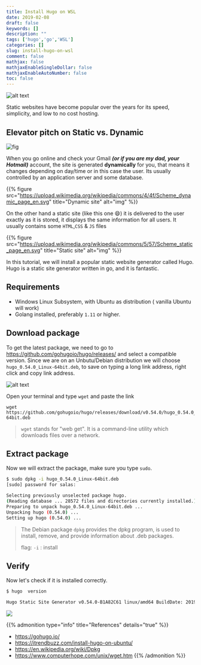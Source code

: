 ```yaml
---
title: Install Hugo on WSL
date: 2019-02-08
draft: false
keywords: []
description: ""
tags: ['hugo','go','WSL']
categories: []
slug: install-hugo-on-wsl
comment: false
mathjax: false
mathjaxEnableSingleDollar: false
mathjaxEnableAutoNumber: false
toc: false
---
```



![alt text][img1]

Static websites have become popular over the years for its speed, simplicity, and low to no cost hosting.
<!--more-->


## Elevator pitch on Static vs. Dynamic

![fig](https://media.giphy.com/media/obh9JV6JSCby8/giphy.gif)


When you go online and check your Gmail ***(or if you are my dad, your Hotmail)*** account, the site is generated **dynamically** for you, that means it changes depending on day/time or in this case the user. Its usually controlled by an application server and some database.

{{% figure  src="https://upload.wikimedia.org/wikipedia/commons/4/4f/Scheme_dynamic_page_en.svg" title="Dynamic site" alt="img" %}}


On the other hand a static site (like this one :smile:)  it is delivered to the user exactly as it is stored, it displays the same information for all users. It usually contains some `HTML`,`CSS` & `JS` files


{{% figure  src="https://upload.wikimedia.org/wikipedia/commons/5/57/Scheme_static_page_en.svg" title="Static site" alt="img" %}}


In this tutorial, we will install a popular static website generator called Hugo. Hugo is a static site generator written in go, and it is fantastic. 


## Requirements
- Windows Linux Subsystem, with Ubuntu as distribution ( vanilla Ubuntu will work)
-  Golang installed, preferably `1.11` or higher.

## Download package

To get the latest package, we need to go to https://github.com/gohugoio/hugo/releases/ and select a compatible version. Since we are on an Unbutu/Debian distribution we will choose `hugo_0.54.0_Linux-64bit.deb`, to save on typing a long link address, right click and copy link address.

![alt text][img2]



Open your terminal and type `wget` and paste the link
```$
wget https://github.com/gohugoio/hugo/releases/download/v0.54.0/hugo_0.54.0_Linux-64bit.deb
```
> `wget` stands for "web get". It is a command-line utility which downloads files over a network.


## Extract package

Now we will extract the package, make sure you type `sudo`.

```bash
$ sudo dpkg -i hugo_0.54.0_Linux-64bit.deb
[sudo] password for salas:

Selecting previously unselected package hugo.
(Reading database ... 28572 files and directories currently installed.)
Preparing to unpack hugo_0.54.0_Linux-64bit.deb ...
Unpacking hugo (0.54.0) ...
Setting up hugo (0.54.0) ...
```

> The Debian package `dpkg` provides the dpkg program, is used to install, remove, and provide information about .deb packages.
> 
> flag: `-i` : install

## Verify

Now let's check if it is installed correctly.

```bash
$ hugo  version

Hugo Static Site Generator v0.54.0-B1A82C61 linux/amd64 BuildDate: 2019-02-01T09:40:34Z
```

![](https://media.giphy.com/media/3otPoS81loriI9sO8o/giphy.gif)

{{% admonition type="info" title="References" details="true" %}}
- https://gohugo.io/
- https://itrendbuzz.com/install-hugo-on-ubuntu/
- https://en.wikipedia.org/wiki/Dpkg
- https://www.computerhope.com/unix/wget.htm
{{% /admonition %}}




[img1]: /images/install-hugo-on-wsl/hugo_WLS.png
[img2]: /images/install-hugo-on-wsl/Inkedshow_dist_LI.jpg